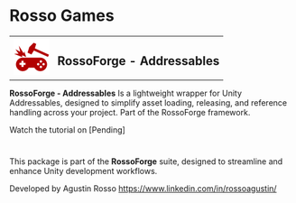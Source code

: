 # Rosso Games

<table>
  <tr>
    <td><img src="https://github.com/rossogames/Rossoforge-Addressables/blob/master/logo.png?raw=true" alt="RossoForge" width="64"/></td>
    <td><h2>RossoForge - Addressables</h2></td>
  </tr>
</table>

**RossoForge - Addressables** Is a lightweight wrapper for Unity Addressables, designed to simplify asset loading, releasing, and reference handling across your project. Part of the RossoForge framework.


Watch the tutorial on [Pending]

#
This package is part of the **RossoForge** suite, designed to streamline and enhance Unity development workflows.

Developed by Agustin Rosso
https://www.linkedin.com/in/rossoagustin/
